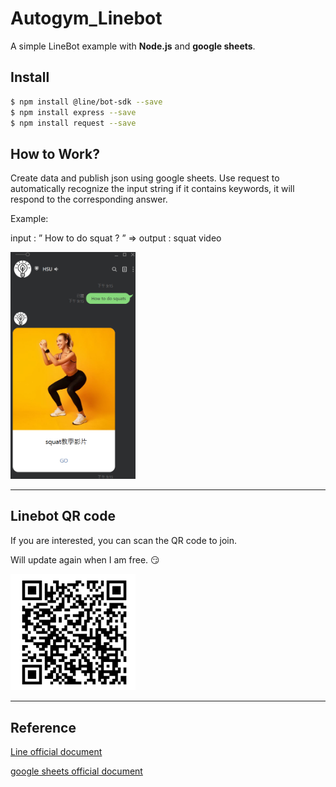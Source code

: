 # Autogym_Linebot

A simple LineBot example with __Node.js__ and __google sheets__.

## Install
```sh
$ npm install @line/bot-sdk --save
$ npm install express --save
$ npm install request --save
```

## How to Work?
Create data and publish json using google sheets.
Use request to automatically recognize the input string if it contains keywords, it will respond to the corresponding answer.

Example:

input : ” How to do squat ? ” => output : squat video

 <img src="images/linebot_demo.png" width=200px>

----

 ## Linebot QR code

 If you are interested, you can scan the QR code to join.

 Will update again when I am free. :smirk:

 <img src="images/Linebot_QRcode.png" width=200px>

 ----
 ## Reference
[Line official document](https://github.com/line/line-bot-sdk-nodejs)

[google sheets official document](https://support.google.com/docs/answer/183965?hl=zh-Hant&ref_topic=9083762)
